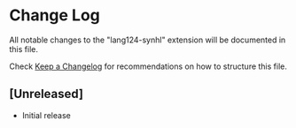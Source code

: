 # Change Log

All notable changes to the "lang124-synhl" extension will be documented in this file.

Check [Keep a Changelog](http://keepachangelog.com/) for recommendations on how to structure this file.

## [Unreleased]

- Initial release